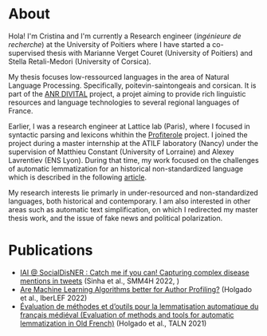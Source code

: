 
# About

Hola! I'm Cristina and I'm currently a Research engineer (*ingénieure de recherche*) at the University of Poitiers where I have started a co-supervised thesis with Marianne Verget Couret (University of Poitiers) and Stella Retali-Medori (University of Corsica).

My thesis focuses low-ressourced languages in the area of Natural Language Processing. Specifically, poitevin-saintongeais and corsican. It is part of the [ANR DIVITAL](https://anr.fr/Project-ANR-17-CE23-0025) project, a projet aiming to provide rich linguistic resources and language technologies to several regional languages of France.

Earlier, I was a research engineer at Lattice lab (Paris), where I focused in syntactic parsing and lexicons whithin the [Profiterole](https://www.lattice.cnrs.fr/amp/projets/projets-passes/projets-anr/projet-anr-profiterole/) project. I joined the project during a master internship at the ATILF laboratory (Nancy) under the supervision of Matthieu Constant (University of Lorraine) and Alexey Lavrentiev (ENS Lyon). During that time, my work focused on the challenges of automatic lemmatization for an historical non-standardized language which is described in the following [article](https://aclanthology.org/2021.jeptalnrecital-taln.14/).

My research interests lie primarly in under-resourced and non-standardized languages, both historical and contemporary. I am also interested in other areas such as automatic text simplification, on which I redirected my master thesis work, and the issue of fake news and political polarization.


# Publications
- [IAI @ SocialDisNER : Catch me if you can! Capturing complex disease mentions in tweets](https://aclanthology.org/2022.smm4h-1.25) (Sinha et al., SMM4H 2022, )  
- [Are Machine Learning Algorithms better for Author Profiling?](https://ceur-ws.org/Vol-3202/politices-paper5.pdf) (Holgado et al., IberLEF 2022)
- [Évaluation de méthodes et d’outils pour la lemmatisation automatique du français médiéval (Evaluation of methods and tools for automatic lemmatization in Old French)](https://aclanthology.org/2021.jeptalnrecital-taln.14) (Holgado et al., TALN 2021)  

